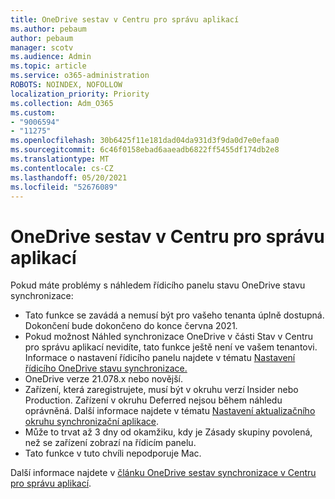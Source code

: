 ```yaml
---
title: OneDrive sestav v Centru pro správu aplikací
ms.author: pebaum
author: pebaum
manager: scotv
ms.audience: Admin
ms.topic: article
ms.service: o365-administration
ROBOTS: NOINDEX, NOFOLLOW
localization_priority: Priority
ms.collection: Adm_O365
ms.custom:
- "9006594"
- "11275"
ms.openlocfilehash: 30b6425f11e181dad04da931d3f9da0d7e0efaa0
ms.sourcegitcommit: 6c46f0158ebad6aaeadb6822ff5455df174db2e8
ms.translationtype: MT
ms.contentlocale: cs-CZ
ms.lasthandoff: 05/20/2021
ms.locfileid: "52676089"
---
```

# <a name="onedrive-sync-reports-in-the-app-admin-center"></a>OneDrive sestav v Centru pro správu aplikací

Pokud máte problémy s náhledem řídicího panelu stavu OneDrive stavu synchronizace:

- Tato funkce se zavádá a nemusí být pro vašeho tenanta úplně dostupná. Dokončení bude dokončeno do konce června 2021.
- Pokud možnost Náhled synchronizace  OneDrive v části Stav v Centru pro správu aplikací nevidíte, tato funkce ještě není ve vašem tenantovi. Informace o nastavení řídicího panelu najdete v tématu [Nastavení řídicího OneDrive stavu synchronizace.](/OneDrive/sync-health#set-up-the-onedrive-sync-health-dashboard)
- OneDrive verze 21.078.x nebo novější.
- Zařízení, která zaregistrujete, musí být v okruhu verzí Insider nebo Production. Zařízení v okruhu Deferred nejsou během náhledu oprávněná. Další informace najdete v tématu [Nastavení aktualizačního okruhu synchronizační aplikace](/OneDrive/use-group-policy#set-the-sync-app-update-ring).
- Může to trvat až 3 dny od okamžiku, kdy je Zásady skupiny povolená, než se zařízení zobrazí na řídicím panelu.
- Tato funkce v tuto chvíli nepodporuje Mac.

Další informace najdete v [článku OneDrive sestav synchronizace v Centru pro správu aplikací](/OneDrive/sync-health).